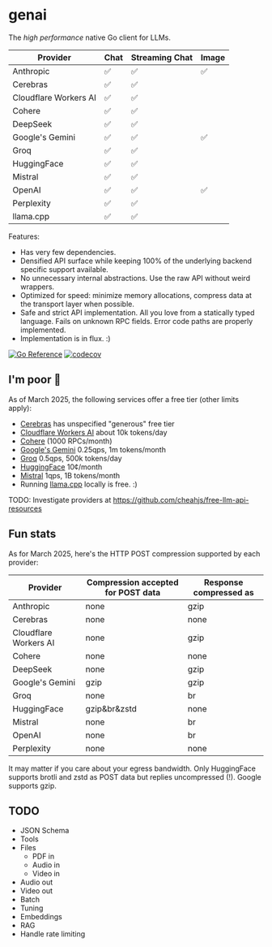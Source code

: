 # genai

The _high performance_ native Go client for LLMs.

| Provider | Chat | Streaming Chat | Image |
| -------- | ---- | -------------- | ----- |
| Anthropic | ✅ | ✅ | ✅ |
| Cerebras | ✅ | ✅ | |
| Cloudflare Workers AI | ✅ | ✅ | |
| Cohere | ✅ | ✅ | |
| DeepSeek | ✅ | ✅ | |
| Google's Gemini | ✅ | ✅ | ✅ |
| Groq | ✅ | ✅ | |
| HuggingFace | ✅ | ✅ | |
| Mistral | ✅ | ✅ | |
| OpenAI | ✅ | ✅ | ✅ |
| Perplexity | ✅ | ✅ | |
| llama.cpp | ✅ | ✅ | |

Features:

- Has very few dependencies.
- Densified API surface while keeping 100% of the underlying backend specific support available.
- No unnecessary internal abstractions. Use the raw API without weird wrappers.
- Optimized for speed: minimize memory allocations, compress data at the transport layer when possible.
- Safe and strict API implementation. All you love from a statically typed
  language. Fails on unknown RPC fields. Error code paths are properly
  implemented.
- Implementation is in flux. :)

[![Go Reference](https://pkg.go.dev/badge/github.com/maruel/genai/.svg)](https://pkg.go.dev/github.com/maruel/genai/)
[![codecov](https://codecov.io/gh/maruel/genai/graph/badge.svg?token=VLBH363B6N)](https://codecov.io/gh/maruel/genai)


## I'm poor 💸

As of March 2025, the following services offer a free tier (other limits
apply):

- [Cerebras](https://cerebras.ai/inference) has unspecified "generous" free tier
- [Cloudflare Workers AI](https://developers.cloudflare.com/workers-ai/platform/pricing/) about 10k tokens/day
- [Cohere](https://docs.cohere.com/docs/rate-limits) (1000 RPCs/month)
- [Google's Gemini](https://ai.google.dev/gemini-api/docs/rate-limits) 0.25qps, 1m tokens/month
- [Groq](https://console.groq.com/docs/rate-limits) 0.5qps, 500k tokens/day
- [HuggingFace](https://huggingface.co/docs/api-inference/pricing) 10¢/month
- [Mistral](https://help.mistral.ai/en/articles/225174-what-are-the-limits-of-the-free-tier) 1qps, 1B tokens/month
- Running [llama.cpp](https://github.com/ggml-org/llama.cpp) locally is free. :)

TODO: Investigate providers at https://github.com/cheahjs/free-llm-api-resources

## Fun stats

As for March 2025, here's the HTTP POST compression supported by each provider:

| Provider | Compression accepted for POST data | Response compressed as |
|----------|-------------|-------------|
| Anthropic | none | gzip |
| Cerebras | none | none |
| Cloudflare Workers AI | none | gzip |
| Cohere | none | none |
| DeepSeek | none | gzip |
| Google's Gemini | gzip | gzip |
| Groq | none | br |
| HuggingFace | gzip&br&zstd | none |
| Mistral | none | br |
| OpenAI | none | br |
| Perplexity | none | none |

It may matter if you care about your egress bandwidth. Only HuggingFace
supports brotli and zstd as POST data but replies uncompressed (!). Google
supports gzip.


## TODO

- JSON Schema
- Tools
- Files
    - PDF in
    - Audio in
    - Video in
- Audio out
- Video out
- Batch
- Tuning
- Embeddings
- RAG
- Handle rate limiting
